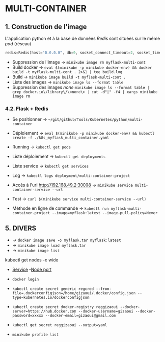 # MULTI-CONTAINER


## 1. Construction de l'image

L'application python et à la base de données *Redis* sont situées sur le même *pod* (réseau)

```python
redis=Redis(host="0.0.0.0", db=0, socket_connect_timeout=2, socket_timeout=2)
```

- Suppression de l'image -> `minikube image rm myflask-multi-cont`
- Build docker -> `eval $(minikube -p minikube docker-env) && docker build -t myflask-multi-cont . 2>&1 | tee build.log`
- Build -> `minikube image build -t myflask-multi-cont .`
- Liste des images -> `minikube image ls --format table`
- Suppression des images *none* `minikube image ls --format table | grep docker.io\/library\/\<none\> | cut -d"|" -f4 | xargs minikube image rm`

### 4.2. Flask + Redis

- Se positionner -> `~/git/github/Tools/Kubernetes/python/multi-container`
- Déploiement -> `eval $(minikube -p minikube docker-env) && kubectl create -f ./k8s_myflask_multi_container.yaml`
- Running -> `kubectl get pods`
- Liste déploiement -> `kubectl get deployments`
- Liste service -> `kubectl get services`
- Log -> `kubectl logs deployment/multi-container-project` 
- Accès à l'url http://192.168.49.2:30008 -> `minikube service multi-container-service --url` 
- Test -> `curl $(minikube service multi-container-service --url)`

- Méthode en ligne de commande -> `kubectl run myflask-multi-container-project --image=myflask:latest --image-pull-policy=Never`



  
## 5. DIVERS

- -> `docker image save -o myflask.tar myflask:latest`
- -> `minikube image load myflask.tar`
- -> `minikube image list`

kubectl get nodes -o wide
- [Service](https://kubernetes.io/docs/concepts/services-networking/service/)
    -[Node port](https://kubernetes.io/docs/concepts/services-networking/service/#type-nodeport)

- `docker login`
- `kubectl create secret generic regcred --from-file=.dockerconfigjson=/home/gizaoui/.docker/config.json --type=kubernetes.io/dockerconfigjson`
- `kubectl create secret docker-registry reggizaoui --docker-server=https://hub.docker.com --docker-username=gizaoui --docker-password=xxxxx --docker-email=gizaoui@gmail.com`
- `kubectl get secret reggizaoui --output=yaml`

- `minikube profile list`

